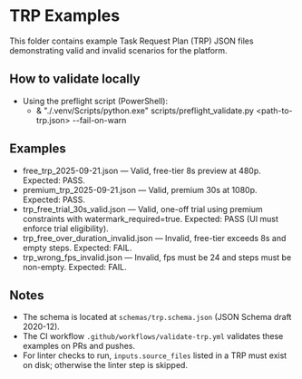 # TRP Examples

This folder contains example Task Request Plan (TRP) JSON files demonstrating valid and invalid scenarios for the platform.

## How to validate locally

- Using the preflight script (PowerShell):
  - & "./.venv/Scripts/python.exe" scripts/preflight_validate.py <path-to-trp.json> --fail-on-warn

## Examples

- free_trp_2025-09-21.json — Valid, free-tier 8s preview at 480p. Expected: PASS.
- premium_trp_2025-09-21.json — Valid, premium 30s at 1080p. Expected: PASS.
- trp_free_trial_30s_valid.json — Valid, one-off trial using premium constraints with watermark_required=true. Expected: PASS (UI must enforce trial eligibility).
- trp_free_over_duration_invalid.json — Invalid, free-tier exceeds 8s and empty steps. Expected: FAIL.
- trp_wrong_fps_invalid.json — Invalid, fps must be 24 and steps must be non-empty. Expected: FAIL.

## Notes

- The schema is located at `schemas/trp.schema.json` (JSON Schema draft 2020-12).
- The CI workflow `.github/workflows/validate-trp.yml` validates these examples on PRs and pushes.
- For linter checks to run, `inputs.source_files` listed in a TRP must exist on disk; otherwise the linter step is skipped.
